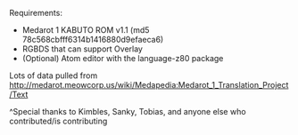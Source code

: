 Requirements:

* Medarot 1 KABUTO ROM v1.1 (md5 78c568cbfff6314b1416880d9efaeca6)
* RGBDS that can support Overlay
* (Optional) Atom editor with the language-z80 package

Lots of data pulled from http://medarot.meowcorp.us/wiki/Medapedia:Medarot_1_Translation_Project/Text

^Special thanks to Kimbles, Sanky, Tobias, and anyone else who contributed/is contributing